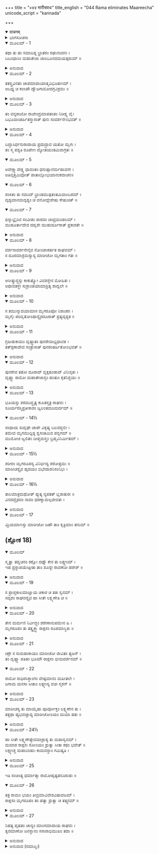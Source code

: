 +++
title = "०४४ मारीचवधः"
title_english = "044 Rama eliminates Maareecha"
unicode_script = "kannada"

+++
<details open><summary>वाचनम्</summary>

<div class="audioEmbed"  caption="श्रीराम-हरिसीताराममूर्ति-घनपाठिभ्यां वचनम्" src="https://archive.org/download/Ramayana-recitation-Sriram-harisItArAmamUrti-Ghanapaati-v2/Kanda_3/Kanda_3_ARK-044-Maaricha_Vadhaha.mp3"></div>
</details>



<details><summary>ಭಾಗಸೂಚನಾ</summary>

ಶ್ರೀರಾಮನಿಂದ ಮಾರೀಚನ ಸಂಹಾರ, ಸಾಯುವಾಗ ಮಾರೀಚನು ಹಾ! ಸೀತೇ! ಹಾ ಲಕ್ಷ್ಮಣಾ!  ಎಂದು ಕೂಗಿಕೊಂಡಿದ್ದನ್ನು ಕೇಳಿ ರಾಮನ ಚಿಂತೆ
</details>

<details open><summary>ಮೂಲಮ್ - 1</summary>

ತಥಾ ತು ತಂ ಸಮಾದಿಶ್ಯ ಭ್ರಾತರಂ ರಘುನಂದನಃ ।  
ಬಬಂಧಾಸಿಂ ಮಹಾತೇಜಾ ಜಾಂಬೂನದಮಯತ್ಸರುಮ್ ॥
</details>

<details><summary>ಅನುವಾದ</summary>

ಮಹಾತೇಜಸ್ವಿಯಾದ ರಘುನಂದನನು ತಮ್ಮನಿಗೆ ಹೀಗೆ ಆಜ್ಞಾಪಿಸಿ ಸುವರ್ಣಮಯ ಹಿಡಿಯುಳ್ಳ ಖಡ್ಗವನ್ನು ಸೊಂಟಕ್ಕೆ ಕಟ್ಟಿಕೊಂಡನು.॥1॥
</details>

<details open><summary>ಮೂಲಮ್ - 2</summary>

ತತಸ್ತ್ರವಿನತಂ ಚಾಪಮಾದಾಯಾತ್ಮವಿಭೂಷಣಮ್ ।  
ಆಬಧ್ಯ ಚ ಕಲಾಪೌ ದ್ವೌಜಗಾಮೋದಗ್ರವಿಕ್ರಮಃ ॥
</details>

<details><summary>ಅನುವಾದ</summary>

ಅನಂತರ ಮಹಾಪರಾಕ್ರಮಿ ರಘುನಾಥನು ಮೂರು ಕಡೆ ಬಾಗಿದ ಆಭೂಷಣ ರೂಪ ತನ್ನ ಧನುಸ್ಸನ್ನು ಕೈಲ್ಲೆತ್ತಿಕೊಂಡು, ಬೆನ್ನಿಗೆ ಎರಡು ಬತ್ತಳಿಕೆಗಳನ್ನು ಬಿಗಿದುಕೊಂಡು ಅಲ್ಲಿಂದ ಹೊರಟನು.॥2॥
</details>

<details open><summary>ಮೂಲಮ್ - 3</summary>

ತಂ ವನ್ಯರಾಜೋ ರಾಜೇಂದ್ರಮಾಪತಂತಂ ನಿರೀಕ್ಷ್ಯ ವೈ।  
ಬಭೂವಾಂತರ್ಹಿತಸ್ತ್ರಾಸಾತ್ ಪುನಃ ಸಂದರ್ಶನೇಽಭವತ್ ॥
</details>

<details><summary>ಅನುವಾದ</summary>

ರಾಜಾಧಿರಾಜ ಶ್ರೀರಾಮನು ಬಂದಿರುವುದನ್ನು ನೋಡಿ ಆ ಕಾಡಿನ ಮೃಗಗಳ ರಾಜ ಆ ಕಾಂಚನ ಮೃಗವು ಅಡಗಿಕೊಂಡಿತು; ಆದರೆ ಮತ್ತೆ ಕೂಡಲೇ ಅವನ ಕಣ್ಣಿಗೆ ಕಾಣಿಸಿತು.॥3॥
</details>

<details open><summary>ಮೂಲಮ್ - 4</summary>

ಬದ್ಧಾಸಿರ್ಧನುರಾದಾಯ ಪ್ರದುದ್ರಾವ ಯತೋ ಮೃಗಃ ।  
ತಂ ಸ್ಮ ಪಶ್ಯತಿ ರೂಪೇಣ ದ್ಯೋತಯಂತಮಿವಾಗ್ರತಃ ॥
</details>

<details open><summary>ಮೂಲಮ್ - 5</summary>

ಅವೇಕ್ಷ್ಯಾವೇಕ್ಷ್ಯ ಧಾವಂತಂ ಧನುಷ್ಪಾಣಿರ್ಮಹಾವನೇ ।  
ಅತಿವೃತ್ತಮಿವೋತ್ ಪಾತಾಲ್ಲೋಭಯಾನಂಕದಾಚನ॥
</details>

<details open><summary>ಮೂಲಮ್ - 6</summary>

ಶಂಕಿತಂ ತು ಸಮುದ್ ಭ್ರಾಂತಮುತ್ಪತಂತಮಿವಾಂಬರಮ್ ।  
ದೃಶ್ಯಮಾನಮದೃಶ್ಯಂ ಚ  ವನೋದ್ದೇಶೇಷು ಕೇಷುಚಿತ್ ॥
</details>

<details open><summary>ಮೂಲಮ್ - 7</summary>

ಛಿನ್ನಾಭ್ರೈರಿವ ಸಂವೀತಂ ಶಾರದಂ ಚಂದ್ರಮಂಡಲಮ್ ।  
ಮುಹೂರ್ತಾದೇವ ದದೃಶೇ ಮುಹುರ್ದೂರಾತ್ ಪ್ರಕಾಶತೇ ॥
</details>

<details><summary>ಅನುವಾದ</summary>

ಖಡ್ಗವನ್ನು, ಧನುಸ್ಸನ್ನೂ, ಧರಿಸಿದ ಶ್ರೀರಾಮನು ಆ ಮೃಗ ಇರುವ ಕಡೆಗೆ ಓಡಿದನು. ಧನುರ್ಧರ ಶ್ರೀರಾಮನು ನೋಡಿದ ಅದು ತನ್ನ ರೂಪದಿಂದ ದಿಕ್ಕುಗಳನ್ನು ಪ್ರಕಾಶಿಸುತ್ತಿತ್ತು. ಆ ಮಹಾವನದಲ್ಲಿ ಅದು ಹಿಂದಿರುಗಿ ನೋಡುತ್ತಾ ಮುಂದೆ ಓಡುತ್ತಿತ್ತು. ಕೆಲವೊಮ್ಮೆ ನೆಗೆದು ಬಹಳ ದೂರ ಹೋದರೆ, ಕೆಲವೊಮ್ಮೆ ಕೈಗೆಟುಕುವಷ್ಟು ಹತ್ತಿರ ಕಂಡು ಬಂದು ಹಿಡಿಯುವ ಲೋಭವನ್ನು ಉಂಟುಮಾಡುತ್ತಿತ್ತು. ಕೆಲವೊಮ್ಮೆ ಹೆದರಿ, ಗಾಬರಿಗೊಂಡರೆ, ಕೆಲವೊಮ್ಮೆ ಆಕಾಶದಲ್ಲಿ ಹಾರುವಂತೆ ಕಂಡು ಬರುತ್ತಿತ್ತು. ಕೆಲವೊಮ್ಮೆ ಕಾಡಿನಲ್ಲಿ ಅಡಗಿಕೊಂಡು ಶರದ್ ಋತುವಿನ ಚಂದ್ರನು ಮೋಡಗಳಲ್ಲಿ ಅಡಗಿಕೊಳ್ಳುವಂತೆ ಅದೃಶ್ಯವಾಗುತ್ತಿತ್ತು. ಒಂದೇ ಮೂಹೂರ್ತದಲ್ಲಿ ಅದು ಹತ್ತಿರ ಕಾಣಿಸಿಕೊಂಡರೆ, ಮರುಕ್ಷಣ ಬಹಳ ದೂರ ಹೋಗಿರುತ್ತಿತ್ತು.॥4-7॥
</details>

<details open><summary>ಮೂಲಮ್ - 8</summary>

ದರ್ಶನಾದರ್ಶನೇನೈವ ಸೋಽಪಾಕರ್ಷತ ರಾಘವಮ್ ।  
ಸ ದೂರಮಾಶ್ರಮಸ್ಯಾಸ್ಯ ಮಾರೀಚೋ ಮೃಗತಾಂ ಗತಃ ॥
</details>

<details><summary>ಅನುವಾದ</summary>

ಹೀಗೆ ತೋರುತ್ತಾ, ಮರೆಯಾಗುತ್ತಾ ಆ ಮೃಗರೂಪಧಾರೀ ಮಾರೀಚನು ಶ್ರೀರಘುನಾಥನನ್ನು ಆಶ್ರಮದಿಂದ ಬಹಳ ದೂರ ಸೆಳೆದುಕೊಂಡು ಹೋದನು.॥8॥
</details>

<details open><summary>ಮೂಲಮ್ - 9</summary>

ಆಸೀತ್ಕ್ರುದ್ಧಸ್ತು ಕಾಕುತ್ಸ್ಥೋ ವಿವಶಸ್ತೇನ ಮೋಹಿತಃ ।  
ಅಥಾವತಸ್ಥೇ ಸುಶ್ರಾಂತಯಾಮಾಶ್ರಿತ್ಯ ಶಾದ್ವಲೇ ॥
</details>

<details><summary>ಅನುವಾದ</summary>

ಆಗ ಅದರಿಂದ ಮೋಹಿತ ಮತ್ತು ವಿವಶನಾದ ಶ್ರೀರಾಮನು ಸ್ವಲ್ಪ ಕುಪಿತನಾದನು. ಒಂದೆಡೆ ನೆರಳಿನಲ್ಲಿ ಆಶ್ರಯ ಪಡೆದು ಹಸಿರಾದ ಹುಲ್ಲಿನ ಜಾಗದಲ್ಲಿ ದಣಿದು ನಿಂತುಕೊಂಡನು.॥9॥
</details>

<details open><summary>ಮೂಲಮ್ - 10</summary>

ಸ ತಮುನ್ಮಾದಯಾಮಾಸ ಮೃಗರೂಪೋ ನಿಶಾಚರಃ ।  
ಮೃಗೈಃ ಪರಿವೃತೋಽಥಾನ್ಯೈರದೂರಾತ್ ಪ್ರತ್ಯದೃಶ್ಯತ ॥
</details>

<details><summary>ಅನುವಾದ</summary>

ಈ ಮೃಗರೂಪೀ ನಿಶಾಚರನು ಅವನನ್ನು ಉನ್ಮತ್ತನಂತೆ ಮಾಡಿ ಬಿಟ್ಟಿದ್ದನು. ಸ್ವಲ್ಪ ಹೊತ್ತಿನಲ್ಲೇ ಅವನು ಇತರ ಮೃಗಗಳಿಂದ ಸುತ್ತುವರಿದು ಬಳಿಯಲ್ಲೇ ಕಂಡುಬಂದನು.॥10॥
</details>

<details open><summary>ಮೂಲಮ್ - 11</summary>

ಗ್ರಹೀತುಕಾಮಂ ದೃಷ್ಟ್ವಾತಂ ಪುನರೇವಾಭ್ಯಧಾವತ ।  
ತತ್ಕ್ಷಣಾದೇವ ಸಂತ್ರಾಸಾತ್ ಪುನರಂತರ್ಹಿತೋಽಭವತ್ ॥
</details>

<details><summary>ಅನುವಾದ</summary>

ಶ್ರೀರಾಮನು ನನ್ನನ್ನು ಹಿಡಿಯಲು ಬಯಸುತ್ತಿರುವನೆಂದು ನೋಡಿ ಅವನು ತತ್ಕಾಲ ಓಡಿ ಭಯದಿಂದಾಗಿ ಪುನಃ ಅದೃಶ್ಯನಾದನು.॥11॥
</details>

<details open><summary>ಮೂಲಮ್ - 12</summary>

ಪುನರೇವ ತತೋ ದೂರಾದ್ ವೃಕ್ಷಷಂಡಾದ್ ವಿನಿಃಸೃತಃ ।  
ದೃಷ್ಟ್ವಾ ರಾಮೋ ಮಹಾತೇಜಾಸ್ತಂ ಹಂತುಂ ಕೃತನಿಶ್ಚಯಃ ॥
</details>

<details><summary>ಅನುವಾದ</summary>

ಅನಂತರ ಅವನು ದೂರದಲ್ಲಿದ್ದ ವೃಕ್ಷ ಸಮೂಹದಲ್ಲಿ ಕಾಣಿಸಿಕೊಂಡನು. ಅವನನ್ನು ನೋಡಿ ಮಹಾ ತೇಜಸ್ವೀ ಶ್ರೀರಾಮನು ಕೊಂದು ಹಾಕಲು ನಿಶ್ಚಯಿಸಿದನು.॥12॥
</details>

<details open><summary>ಮೂಲಮ್ - 13</summary>

ಭೂಯಸ್ತು ಶರಮುದ್ಧೃತ್ಯ ಕುಪಿತಸ್ತತ್ರ ರಾಘವಃ ।  
ಸೂರ್ಯರಶ್ಮಿಪ್ರತೀಕಾಶಂ  ಜ್ವಲಂತಮರಿಮರ್ದಮ್ ॥
</details>

<details open><summary>ಮೂಲಮ್ - 14½</summary>

ಸಂಧಾಯ ಸುದೃಢೇ ಚಾಪೇ ವಿಕೃಷ್ಯ ಬಲವದ್ಭಲೀ ।  
ತಮೇವ  ಮೃಗಮುದ್ದಿಶ್ಯ ಶ್ವಸಂತಮಿವ ಪನ್ನಗಮ್ ॥  
ಮುಮೋಚ ಜ್ವಲಿತಂ ದೀಪ್ತಮಸ್ತ್ರಂ ಬ್ರಹ್ಮವಿನಿರ್ಮಿತಮ್ ।
</details>

<details><summary>ಅನುವಾದ</summary>

ಕ್ರೋಧಗೊಂಡ ಬಲವಂತನಾದ ರಾಘವೇಂದ್ರ ಶ್ರೀರಾಮನು ಬತ್ತಳಿಕೆಯಿಂದ ಸೂರ್ಯಕಿರಣಗಳಂತೆ ತೇಜಸ್ವೀ ಒಂದು ಪ್ರಜ್ವಲಿತ ಹಾಗೂ ಶತ್ರು ಸಂಹಾರಕ ಬಾಣವನ್ನು ತೆಗೆದು ಅದನ್ನು ಧನುಸ್ಸಿಗೆ ಹೂಡಿ ಧನುಸ್ಸನ್ನು ಜೋರಾಗಿ ಸೆಳೆದು ಆ ಮೃಗಕ್ಕೆ ಗುರಿಯಿಟ್ಟು, ಬ್ರಹ್ಮನಿಂದ ನಿರ್ಮಿತವಾದ, ಹಾವಿನಂತೆ ಬುಸುಗುಟ್ಟುತ್ತಿರುವ ಆ ಬಾಣವನ್ನು ಪ್ರಯೋಗಿಸಿದನು.॥13-14½॥
</details>

<details open><summary>ಮೂಲಮ್ - 15½</summary>

ಶರೀರಂ ಮೃಗರೂಪಸ್ಯ ವಿನಿರ್ಭಿದ್ಯ ಶರೋತ್ತಮಃ ॥  
ಮಾರೀಚಸ್ಯೈವ ಹೃದಯಂ ಬಿಭೇದಾಶನಿಸಂನಿಭಃ ।
</details>

<details><summary>ಅನುವಾದ</summary>

ವಜ್ರದಂತಹ ತೇಜಸ್ವೀ ಆ ಉತ್ತಮ ಬಾಣವು ಮೃಗರೂಪಧಾರೀ ಮಾರೀಚನ ಶರೀರವನ್ನು ಸೀಳಿ, ಅವನ ಹೃದಯವನ್ನು ವಿದಿರ್ಣಗೊಳಿಸಿತು.॥15½॥
</details>

<details open><summary>ಮೂಲಮ್ - 16½</summary>

ತಾಲಮಾತ್ರಮಥೋತ್ ಪ್ಲುತ್ಯ ನ್ಯಪತತ್ ಭೃಶಾತುರಃ ॥  
ವಿನದದ್ಭೈರವಂ ನಾದಂ ಧರಣ್ಯಾಮಲ್ಪಜೀವತಃ ।
</details>

<details><summary>ಅನುವಾದ</summary>

ಆ ಏಟಿನಿಂದ ಪೀಡಿತನಾದ ಆ ರಾಕ್ಷಸನು ತಾಳೆ ಮರದಷ್ಟು ಎತ್ತರಕ್ಕೆ ಹಾರಿ ನೆಲಕ್ಕೆ ಬಿದ್ದನು. ಅವನು ಸಾಯುತ್ತಿರುವಾಗ ಭೂಮಿಗೆ ಬಿದ್ದುಕೊಂಡೇ ಭಯಂಕರವಾಗಿ ಗರ್ಜಿಸತೊಡಗಿದನು.॥16½॥
</details>

<details open><summary>ಮೂಲಮ್ - 17</summary>

ಮ್ರಿಯಮಾಣಸ್ತು ಮಾರೀಚೋ ಜಹೌ ತಾಂ ಕೃತ್ರಿಮಾಂ ತನುಮ್ ॥
</details>

## (ಶ್ಲೋಕ 18)


<details open><summary>ಮೂಲಮ್</summary>

ಸ್ಮೃತ್ವಾ ತದ್ವಚನಂ ರಕ್ಷೋ ದಧ್ಯೌ ಕೇನ ತು ಲಕ್ಷ್ಮಣಮ್ ।  
ಇಹ ಪ್ರಸ್ಥಾಪಯೇತ್ಸೀತಾ ತಾಂ ಶೂನ್ಯೇ ರಾವಣೋ ಹರೇಶ್ ॥
</details>

<details><summary>ಅನುವಾದ</summary>

ಸಾಯುತ್ತಿರುವ ಸಮಯ ತನ್ನ ಕೃತ್ರಿಮ ದೇಹವನ್ನು ತ್ಯಜಿಸಿದನು ಮತ್ತು ರಾವಣನು ಹೇಳಿದುದನ್ನು ನೆನೆದು ಆ ರಾಕ್ಷಸನು ಯಾವ ಉಪಾದಿಂದ ಸೀತೆಯು ಲಕ್ಷ್ಮಣನನ್ನು ಇಲ್ಲಿಗೆ ಕಳಿಸುವಳು? ಮತ್ತು ಬರಿದಾದ ಆಶ್ರಮದಿಂದ ಸೀತೆಯನ್ನು ರಾವಣನು ಹೇಗೆ ಅಪಹರಿಸುವನು? ಎಂದು ಯೋಚಿಸಿದನು.॥17-18॥
</details>

<details open><summary>ಮೂಲಮ್ - 19</summary>

ಸ ಪ್ರಾಪ್ತಕಾಲಮಾಜ್ಞಾಯ ಚಕಾರ ಚ ತತಃ ಸ್ವನಮ್ ।  
ಸದೃಶಂ ರಾಘವಸ್ಯೈವ ಹಾ ಸೀತೇ ಲಕ್ಷ್ಮಣೇತಿ ಚ ॥
</details>

<details><summary>ಅನುವಾದ</summary>

ರಾವಣನು ತಿಳಿಸಿದ ಉಪಾಯವನ್ನು ಉಪಯೋಗಿಸುವ ಸಂದರ್ಭ ಬಂದಿದೆ ಎಂದು ತಿಳಿದು ಅವನು ಶ್ರೀರಾಮನ ಸ್ವರದಂತೆ ‘ಹಾ ಸೀತೇ! ಹಾ ಲಕ್ಷ್ಮಣ!’ ಎಂದು ಜೋರಾಗಿ ಕೂಗಿದನು.॥19॥
</details>

<details open><summary>ಮೂಲಮ್ - 20</summary>

ತೇನ ಮರ್ಮಣಿ ನಿರ್ವಿದ್ಧಂ ಶರೇಣಾನುಪಮೇನ ಹಿ ।  
ಮೃಗರೂಪಂ ತು ತತ್ತ್ತ್ಯಕ್ತ್ವಾ ರಾಕ್ಷಸಂ ರೂಪಮಾಸ್ಥಿತಃ ॥
</details>

<details><summary>ಅನುವಾದ</summary>

ಶ್ರೀರಾಮನ ಅನುಪಮ ಬಾಣದಿಂದ ಅವನ ಮರ್ಮವಿದೀರ್ಣವಾಗಿ, ಆ ಮೃಗರೂಪವನ್ನು ತ್ಯಜಿಸಿ ಅವನು ರಾಕ್ಷಸ ರೂಪ ಧರಿಸಿದ್ದನು.॥20॥
</details>

<details open><summary>ಮೂಲಮ್ - 21</summary>

ಚಕ್ರೇ ಸ ಸುಮಹಾಕಾಯಂ ಮಾರೀಚೋ ಜೀವಿತಂ ತ್ಯಜನ್ ।  
ತಂ ದೃಷ್ಟ್ವಾ ಪತಿತಂ ಭೂಮೌ ರಾಕ್ಷಸಂ ಭೀಮದರ್ಶನಮ್ ॥
</details>

<details open><summary>ಮೂಲಮ್ - 22</summary>

ರಾಮೋ ರುಧಿರಸಿಕ್ತಾಂಗಂ ವೇಷ್ಟಮಾನಂ ಮಹೀತಲೇ ।  
ಜಗಾಮ ಮನಸಾ ಸೀತಾಂ ಲಕ್ಷ್ಮಣಸ್ಯ ವಚಃ ಸ್ಮರನ್ ॥
</details>

<details><summary>ಅನುವಾದ</summary>

ಪ್ರಾಣತ್ಯಾಗ ಮಾಡುವಾಗ ಮಾರೀಚನು ತನ್ನ ಶರೀರವನ್ನು ಬಹಳ ದೊಡ್ಡದಾಗಿಸಿಕೊಂಡಿದ್ದನು. ಭಯಂಕರವಾಗಿ ಕಾಣುವ ಆ ರಾಕ್ಷಸನು ನೆಲಕ್ಕೆ ಬಿದ್ದು ರಕ್ತಸಿಕ್ತನಾಗಿ ಹೊರಳಾಡುತ್ತಿರುವುದನ್ನು ನೋಡಿ ಶ್ರೀರಾಮನಿಗೆ ಲಕ್ಷ್ಮಣನು ಹೇಳಿದ ಮಾತು ನೆನಪಾಯಿತು ಮತ್ತು ಮನಸ್ಸಿನಲ್ಲೇ ಸೀತೆಯ ಕುರಿತು ಚಿಂತಿಸತೊಡಗಿದನು.॥21-22॥
</details>

<details open><summary>ಮೂಲಮ್ - 23</summary>

ಮಾರೀಚಸ್ಯ ತು ಮಾಯೈಷಾ ಪೂರ್ವೋಕ್ತಂ ಲಕ್ಷ್ಮಣೇನ ತು ।  
ತತ್ತಥಾ ಹ್ಯಭವಚ್ಚಾದ್ಯ ಮಾರೀಚೋಽಯಂ ಮಯಾ ಹತಃ ॥
</details>

<details><summary>ಅನುವಾದ</summary>

ಅಯ್ಯೋ! ಲಕ್ಷ್ಮಣ ಮೊದಲು ಹೇಳಿದಂತೆಯೇ ಇದು ನಿಜವಾಗಿ ಮಾರೀಚನ ಮಾಯೆಯೇ ಆಗಿತ್ತು. ಲಕ್ಷ್ಮಣನ ಮಾತು ನಿಜವಾಯಿತು. ಇಂದು ನನ್ನಿಂದ ಈ ಮಾರೀಚನೇ ಹತನಾದನು.॥23॥
</details>

<details open><summary>ಮೂಲಮ್ - 24½</summary>

ಹಾ ಸೀತೇ ಲಕ್ಷ್ಮಣೇತ್ಯೇವಮಾಕ್ರುಶ್ಯ ತು ಮಹಾಸ್ವನಮ್ ।  
ಮಮಾರ ರಾಕ್ಷಸಃ ಸೋಽಯಂ ಶ್ರುತ್ವಾ ಸೀತಾ ಕಥಂ ಭವೇತ್ ॥  
ಲಕ್ಷ್ಮಣಶ್ಚ ಮಹಾಬಾಹುಃ ಕಾಮವಸ್ಥಾಂ ಗಮಿಷ್ಯತಿ ।
</details>

<details><summary>ಅನುವಾದ</summary>

ಆದರೆ ಈ ರಾಕ್ಷಸನು ಗಟ್ಟಿಯಾಗಿ ಹಾ ಸೀತೇ! ಹಾ ಲಕ್ಷ್ಮಣ! ಎಂದು ಕೂಗಿ ಸತ್ತುಹೋದನಲ್ಲ. ಅವನ ಆ ಶಬ್ದವನ್ನು ಕೇಳಿ ಸೀತೆಯ ಅವಸ್ಥೆ ಏನಾಗಿರಬಹುದು? ಮಹಾಬಾಹು ಲಕ್ಷ್ಮಣ ಸ್ಥಿತಿ ಏನಾದೀತು.॥24॥
</details>

<details open><summary>ಮೂಲಮ್ - 25</summary>

ಇತಿ ಸಂಚಿಂತ್ಯ ಧರ್ಮಾತ್ಮಾ ರಾಮೋಹೃಷ್ಟತನೂರುಹಃ ॥
</details>

<details open><summary>ಮೂಲಮ್ - 26</summary>

ತತ್ರ ರಾಮಂ ಭಯಂ ತೀವ್ರಮಾವಿವೇಶವಿಷಾದಜಮ್ ।  
ರಾಕ್ಷಸಂ ಮೃಗರೂಪಂ ತಂ ಹತ್ವಾ ಶ್ರುತ್ವಾ ಚ ತತ್ಸ್ವನಮ್ ॥
</details>

<details><summary>ಅನುವಾದ</summary>

ಹೀಗೆ ಯೋಚಿಸಿ ಧರ್ಮಾತ್ಮಾ ಶ್ರೀರಾಮನ ರೋಮಗಳು ನಿಮಿರಿ ನಿಂತವು. ಆಗ ಅಲ್ಲಿ ಮೃಗರೂಪೀ ಆ ರಾಕ್ಷಸನನ್ನು ಕೊಂದು, ಅವನ ಶಬ್ದವನ್ನು ಕೇಳಿ ಶ್ರೀರಾಮನ ಮನಸ್ಸಿನಲ್ಲಿ ವಿಷಾದ ತುಂಬಿದ ತೀವ್ರ ಭಯ ಆವರಿಸಿತು.॥25-26॥
</details>

<details open><summary>ಮೂಲಮ್ - 27</summary>

ನಿಹತ್ಯ ಪೃಷತಂ ಚಾನ್ಯಂ ಮಾಂಸಮಾದಾಯ ರಾಘವಃ ।  
ತ್ವರಮಾಣೋ ಜನಸ್ಥಾನಂ ಸಸಾರಾಭಿಮುಖಂ ತದಾ ॥
</details>

<details><summary>ಅನುವಾದ</summary>

ಆ ಲೋಕವಿಲಕ್ಷಣ ಮೃಗವನ್ನು ವಧಿಸಿ, ತಪಸ್ವಿಗಳಿಗೆ ಉಪಯುಕ್ತ ಫಲ-ಮೂಲಗಳನ್ನು ಎತ್ತಿಕೊಂಡು ಶ್ರೀರಾಮನು ತತ್ಕ್ಷಣ ಜನಸ್ಥಾನದ ಪಂಚವಟಿಯಲ್ಲಿದ್ದ ತನ್ನ ಆಶ್ರಮದ ಕಡೆಗೆ ಲಗುಬಗೆಯಿಂದ ಹೊರಟನು.॥27॥
</details>

<details><summary>ಅನುವಾದ (ಸಮಾಪ್ತಿಃ)</summary>

ಶ್ರೀ ವಾಲ್ಮೀಕಿವಿರಚಿತ ಆರ್ಷರಾಮಾಯಣ ಆದಿಕಾವ್ಯದ ಅರಣ್ಯಕಾಂಡದಲ್ಲಿ ನಲವತ್ತನಾಲ್ಕನೆಯ ಸರ್ಗ ಸಂಪೂರ್ಣವಾಯಿತು.॥44॥
</details>
